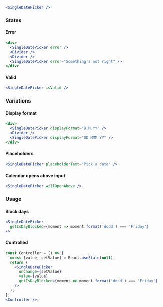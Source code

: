 ```jsx
<SingleDatePicker />
```

### States

#### Error

```jsx
<div>
  <SingleDatePicker error />
  <Divider />
  <Divider />
  <SingleDatePicker error="Something's not right" />
</div>
```

#### Valid

```jsx
<SingleDatePicker isValid />
```

### Variations

#### Display format

```jsx
<div>
  <SingleDatePicker displayFormat="D.M.YY" />
  <Divider />
  <SingleDatePicker displayFormat="DD MMM YY" />
</div>
```

#### Placeholders

```jsx
<SingleDatePicker placeholderText="Pick a date" />
```

#### Calendar opens above input

```jsx
<SingleDatePicker willOpenAbove />
```

### Usage

#### Block days

```jsx
<SingleDatePicker
  getIsDayBlocked={moment => moment.format('dddd') === 'Friday'}
/>
```

#### Controlled

```jsx
const Controller = () => {
  const [value, setValue] = React.useState(null);
  return (
    <SingleDatePicker
      onChange={setValue}
      value={value}
      getIsDayBlocked={moment => moment.format('dddd') === 'Friday'}
    />
  );
};
<Controller />;
```

